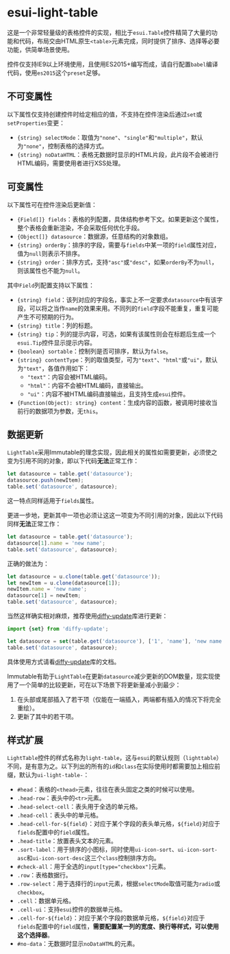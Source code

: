 # esui-light-table

这是一个非常轻量级的表格控件的实现，相比于`esui.Table`控件精简了大量的功能和代码，布局交由HTML原生`<table>`元素完成，同时提供了排序、选择等必要功能，供简单场景使用。

控件仅支持IE9以上环境使用，且使用ES2015+编写而成，请自行配置`babel`编译代码，使用`es2015`这个`preset`足够。

## 不可变属性

以下属性仅支持创建控件时给定相应的值，不支持在控件渲染后通过`set`或`setProperties`变更：

- `{string} selectMode`：取值为`"none"`、`"single"`和`"multiple"`，默认为`"none"`，控制表格的选择方式。
- `{string} noDataHTML`：表格无数据时显示的HTML片段，此片段不会被进行HTML编码，需要使用者进行XSS处理。

## 可变属性

以下属性可在控件渲染后更新值：

- `{Field[]} fields`：表格的列配置，具体结构参考下文。如果更新这个属性，整个表格会重新渲染，不会采取任何优化手段。
- `{Object[]} datasource`：数据源，任意结构的对象数组。
- `{string} orderBy`：排序的字段，需要与`fields`中某一项的`field`属性对应，值为`null`则表示不排序。
- `{string} order`：排序方式，支持`"asc"`或`"desc"`，如果`orderBy`不为`null`，则该属性也不能为`null`。

其中`Field`列配置支持以下属性：

- `{string} field`：该列对应的字段名，事实上不一定要求`datasource`中有该字段，可以将之当作`name`的效果来用。不同列的`field`字段不能重复，重复可能产生不可预期的行为。
- `{string} title`：列的标题。
- `{string} tip`：列的提示内容，可选，如果有该属性则会在标题后生成一个`esui.Tip`控件显示提示内容。
- `{boolean} sortable`：控制列是否可排序，默认为`false`。
- `{string} contentType`：列的取值类型，可为`"text"`、`"html"`或`"ui"`，默认为`"text"`，各值作用如下：
    - `"text"`：内容会被HTML编码。
    - `"html"`：内容不会被HTML编码，直接输出。
    - `"ui"`：内容不被HTML编码直接输出，且支持生成`esui`控件。
- `{Function(Object): string} content`：生成内容的函数，被调用时接收当前行的数据项为参数，无`this`。

## 数据更新

`LightTable`采用Immutable的理念实现，因此相关的属性如需要更新，必须使之变为引用不同的对象，即以下代码**无法**正常工作：

```js
let datasource = table.get('datasource');
datasource.push(newItem);
table.set('datasource', datasource);
```

这一特点同样适用于`fields`属性。

更进一步地，更新其中一项也必须让这这一项变为不同引用的对象，因此以下代码同样**无法**正常工作：

```js
let datasource = table.get('datasource');
datasource[1].name = 'new name';
table.set('datasource', datasource);
```

正确的做法为：

```js
let datasource = u.clone(table.get('datasource'));
let newItem = u.clone(datasource[1]);
newItem.name = 'new name';
datasource[1] = newItem;
table.set('datasource', datasource);
```

当然这样确实相对麻烦，推荐使用[diffy-update](https://github.com/ecomfe/diffy-update)库进行更新：

```js
import {set} from 'diffy-update';

let datasource = set(table.get('datasource'), ['1', 'name'], 'new name');
table.set('datasource', datasource);
```

具体使用方式请看[diffy-update](https://github.com/ecomfe/diffy-update)库的文档。

Immutable有助于`LightTable`在更新`datasource`减少更新的DOM数量，现实现使用了一个简单的比较更新，可在以下场景下将更新量减小到最少：

1. 在头部或尾部插入了若干项（仅能在一端插入，两端都有插入的情况下将完全重绘）。
2. 更新了其中的若干项。

## 样式扩展

`LightTable`控件的样式名称为`light-table`，这与`esui`的默认规则（`lighttable`）不同，是有意为之。以下列出的所有的`id`和`class`在实际使用时都需要加上相应前缀，默认为`ui-light-table-`：

- `#head`：表格的`<thead>`元素，往往在表头固定之类的时候可以使用。
- `.head-row`：表头中的`<tr>`元素。
- `.head-select-cell`：表头用于全选的单元格。
- `.head-cell`：表头中的单元格。
- `.head-cell-for-${field}`：对应于某个字段的表头单元格，`${field}`对应于`fields`配置中的`field`属性。
- `.head-title`：放置表头文本的元素。
- `.sort-label`：用于排序的小图标，同时使用`ui-icon-sort`、`ui-icon-sort-asc`和`ui-icon-sort-desc`这三个`class`控制排序方向。
- `#check-all`：用于全选的`input[type="checkbox"]`元素。
- `.row`：表格数据行。
- `.row-select`：用于选择行的`input`元素，根据`selectMode`取值可能为`radio`或`checkbox`。
- `.cell`：数据单元格。
- `.cell-ui`：支持`esui`控件的数据单元格。
- `.cell-for-${field}`：对应于某个字段的数据单元格，`${field}`对应于`fields`配置中的`field`属性，**需要配置某一列的宽度、换行等样式，可以使用这个选择器**。
- `#no-data`：无数据时显示`noDataHTML`的元素。
